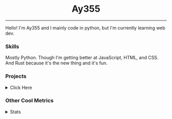 <h1 align="center"><b>Ay355</b></h1>

---

Hello! I'm Ay355 and I mainly code in python, but I'm currently learning web dev.


### Skills

Mostly Python. Though I'm getting better at JavaScript, HTML, and CSS. And Rust because it's the new thing and it's fun.


### Projects

<details>
 <summary>Click Here</summary>
<br>

 This is probably out of date

[Standle](https://discord.com/oauth2/authorize?client_id=810345494223781899&scope=bot&permissions=8)
 - A multipurpose discord bot for your discord server. Has useful and fun commands for you to mess around with. Made with [discord.py](https://www.github.com/Rapptz/discord.py).

[RoboAy355](https://github.com/Ay-355/RoboAy355)
 - A personal discord bot that I use for random things.

[Asyncdictionary](https://github.com/Ay-355/asyncdictionary)
 - An async wrapper for the freedictionaryAPI. See the README for more info.

 
That's pretty much it, other stuff is closed-source.
 
</details>


### Other Cool Metrics


<details>
<summary>Stats</summary>
<br>
 
<a href="https://github.com/Ay-355">
 <img align="center" src="https://github-readme-stats.vercel.app/api?username=Ay-355&theme=tokyonight&show_icons=true&count_private=true&hide_border=true" />
</a><a href="https://github.com/Ay-355">
  <img align="center" src="https://github-readme-stats.vercel.app/api/top-langs/?username=Ay-355&hide=toml,yaml,cmake&layout=compact&langs_count=8&theme=tokyonight&hide_border=true" />
</a>

 
&nbsp; <!-- Space character to put some space between the different stat types. -->

 
<!--START_SECTION:waka-->
**🐱 My GitHub Data** 

> 🏆 581 Contributions in the Year 2021
 > 
> 📦 1.5 kB Used in GitHub's Storage 
 > 
> 🚫 Not Opted to Hire
 > 
> 📜 13 Public Repositories 
 > 
> 🔑 2 Private Repositories  
 > 
**I'm an Early 🐤** 

```text
🌞 Morning    16 commits     █░░░░░░░░░░░░░░░░░░░░░░░░   5.78% 
🌆 Daytime    123 commits    ███████████░░░░░░░░░░░░░░   44.4% 
🌃 Evening    131 commits    ███████████░░░░░░░░░░░░░░   47.29% 
🌙 Night      7 commits      ░░░░░░░░░░░░░░░░░░░░░░░░░   2.53%

```
📅 **I'm Most Productive on Monday** 

```text
Monday       52 commits     ████░░░░░░░░░░░░░░░░░░░░░   18.77% 
Tuesday      31 commits     ██░░░░░░░░░░░░░░░░░░░░░░░   11.19% 
Wednesday    26 commits     ██░░░░░░░░░░░░░░░░░░░░░░░   9.39% 
Thursday     42 commits     ███░░░░░░░░░░░░░░░░░░░░░░   15.16% 
Friday       46 commits     ████░░░░░░░░░░░░░░░░░░░░░   16.61% 
Saturday     47 commits     ████░░░░░░░░░░░░░░░░░░░░░   16.97% 
Sunday       33 commits     ███░░░░░░░░░░░░░░░░░░░░░░   11.91%

```


📊 **This Week I Spent My Time On** 

```text
💬 Programming Languages: 
Lua                      1 hr 47 mins        ███████████░░░░░░░░░░░░░░   44.5% 
Python                   55 mins             █████░░░░░░░░░░░░░░░░░░░░   22.95% 
PowerShell               22 mins             ██░░░░░░░░░░░░░░░░░░░░░░░   9.42% 
Markdown                 18 mins             ██░░░░░░░░░░░░░░░░░░░░░░░   7.7% 
VimL                     12 mins             █░░░░░░░░░░░░░░░░░░░░░░░░   5.36%

🔥 Editors: 
Neovim                   3 hrs 33 mins       ██████████████████████░░░   88.62% 
Notepad++                26 mins             ██░░░░░░░░░░░░░░░░░░░░░░░   11.12% 
VS Code                  0 secs              ░░░░░░░░░░░░░░░░░░░░░░░░░   0.25%

🐱‍💻 Projects: 
nvim                     1 hr 47 mins        ███████████░░░░░░░░░░░░░░   44.44% 
school                   45 mins             ████░░░░░░░░░░░░░░░░░░░░░   18.86% 
Unknown Project          28 mins             ███░░░░░░░░░░░░░░░░░░░░░░   11.7% 
nvchad.github.io         22 mins             ██░░░░░░░░░░░░░░░░░░░░░░░   9.27% 
vim-wakatime             12 mins             █░░░░░░░░░░░░░░░░░░░░░░░░   5.36%

💻 Operating System: 
Windows                  4 hrs 1 min         █████████████████████████   100.0%

```

**I Mostly Code in Python** 

```text
Python                   6 repos             ████████████████░░░░░░░░░   66.67% 
HTML                     1 repo              ██░░░░░░░░░░░░░░░░░░░░░░░   11.11% 
C++                      1 repo              ██░░░░░░░░░░░░░░░░░░░░░░░   11.11% 
Rust                     1 repo              ██░░░░░░░░░░░░░░░░░░░░░░░   11.11%

```



 Last Updated on 09/11/2021
<!--END_SECTION:waka-->
</details>
